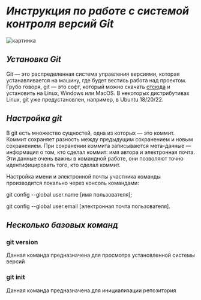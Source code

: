 # ***Инструкция по работе с системой контроля версий Git***
![картинка](git-logo.png)

## *Установка Git*
Git — это распределенная система управления версиями, которая устанавливается на машину, где будет вестись работа над проектом. Грубо говоря, git — это софт, который можно скачать [отсюда](https://git-scm.com/ "ты попался на кликбейт") и установить на Linux, Windows или MacOS. В некоторых дистрибутивах Linux, git уже предустановлен, например, в Ubuntu 18/20/22.

## *Настройка git*
В git есть множество сущностей, одна из которых — это коммит. Коммит сохраняет разность между предыдущим сохранением и новым сохранением. При сохранении коммита записываются мета-данные — информация о том, кто сделал коммит: имя автора и электронная почта. Эти данные очень важны в командной работе, они позволяют точно идентифицировать того, кто сделал коммит.

Настройка имени и электронной почты участника команды производится локально через консоль командами:

git config --global user.name [имя пользователя];

git config --global user.email [электронная почта пользователя]. 

## *Несколько базовых команд* 

### git version 

Данная команда предназначена для просмотра установленной системы версий

### git init

Данная команда предназначена для инициализации репозитория 